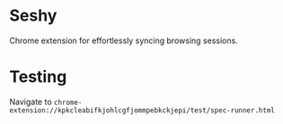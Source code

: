 # Seshy
Chrome extension for effortlessly syncing browsing sessions.

# Testing
Navigate to `chrome-extension://kpkcleabifkjohlcgfjommpebkckjepi/test/spec-runner.html`
